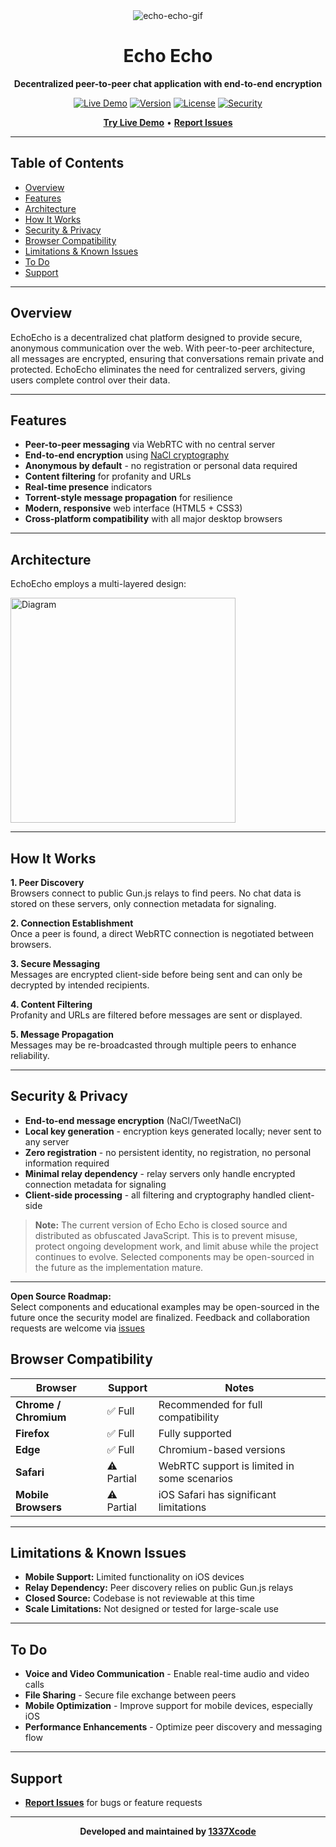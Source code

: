 <div align="center">

<img src="https://github.com/1337Xcode/echo-echo/files/echo-echo.gif" alt="echo-echo-gif">

# Echo Echo

**Decentralized peer-to-peer chat application with end-to-end encryption**

[![Live Demo](https://img.shields.io/badge/Live_Demo-Available-brightgreen)](https://1337xcode.github.io/echo-echo/)
[![Version](https://img.shields.io/badge/Version-1.0.0-blue.svg)](https://github.com/1337Xcode/echo-echo/releases)
[![License](https://img.shields.io/badge/License-Proprietary-red.svg)](LICENSE)
[![Security](https://img.shields.io/badge/Security-E2EE-success.svg)](https://github.com/1337Xcode/echo-echo#security--privacy)

[**Try Live Demo**](https://1337xcode.github.io/echo-echo/) • [**Report Issues**](https://github.com/1337Xcode/echo-echo/issues)

</div>

---

## Table of Contents

- [Overview](#overview)
- [Features](#features)
- [Architecture](#architecture)
- [How It Works](#how-it-works)
- [Security & Privacy](#security--privacy)
- [Browser Compatibility](#browser-compatibility)
- [Limitations & Known Issues](#limitations--known-issues)
- [To Do](#to-do)
- [Support](#support)

---

## Overview

EchoEcho is a decentralized chat platform designed to provide secure, anonymous communication over the web. With peer-to-peer architecture, all messages are encrypted, ensuring that conversations remain private and protected. EchoEcho eliminates the need for centralized servers, giving users complete control over their data.

---

## Features

- **Peer-to-peer messaging** via WebRTC with no central server
- **End-to-end encryption** using [NaCl cryptography](https://tweetnacl.js.org/)
- **Anonymous by default** - no registration or personal data required
- **Content filtering** for profanity and URLs
- **Real-time presence** indicators
- **Torrent-style message propagation** for resilience
- **Modern, responsive** web interface (HTML5 + CSS3)
- **Cross-platform compatibility** with all major desktop browsers

---

## Architecture

EchoEcho employs a multi-layered design:

<div align="left">
  <img src="https://pouch.jumpshare.com/preview/hc-YfUm1HUYU9hzKEXjUNaxZKm5ECRctoBcrEti-pU3Oc3yD-Dpc2B2xvpt1rddc8rSF5HBc4Szs9xEzOoVLksTq66ad9RqgxP2dlYxXcoY" alt="Diagram" width="360">
</div>

---

## How It Works

**1. Peer Discovery**  
Browsers connect to public Gun.js relays to find peers. No chat data is stored on these servers, only connection metadata for signaling.

**2. Connection Establishment**  
Once a peer is found, a direct WebRTC connection is negotiated between browsers.

**3. Secure Messaging**  
Messages are encrypted client-side before being sent and can only be decrypted by intended recipients.

**4. Content Filtering**  
Profanity and URLs are filtered before messages are sent or displayed.

**5. Message Propagation**  
Messages may be re-broadcasted through multiple peers to enhance reliability.

---

## Security & Privacy

- **End-to-end message encryption** (NaCl/TweetNaCl)
- **Local key generation** - encryption keys generated locally; never sent to any server
- **Zero registration** - no persistent identity, no registration, no personal information required
- **Minimal relay dependency** - relay servers only handle encrypted connection metadata for signaling
- **Client-side processing** - all filtering and cryptography handled client-side

> **Note:** The current version of Echo Echo is closed source and distributed as obfuscated JavaScript. This is to prevent misuse, protect ongoing development work, and limit abuse while the project continues to evolve. Selected components may be open-sourced in the future as the implementation mature.

---
**Open Source Roadmap:**  
Select components and educational examples may be open-sourced in the future once the security model are finalized. Feedback and collaboration requests are welcome via [issues](https://github.com/1337Xcode/echo-echo/issues)

## Browser Compatibility

| Browser | Support | Notes |
|---------|---------|-------|
| **Chrome / Chromium** | ✅ Full | Recommended for full compatibility |
| **Firefox** | ✅ Full | Fully supported |
| **Edge** | ✅ Full | Chromium-based versions |
| **Safari** | ⚠️ Partial | WebRTC support is limited in some scenarios |
| **Mobile Browsers** | ⚠️ Partial | iOS Safari has significant limitations |

---

## Limitations & Known Issues

- **Mobile Support:** Limited functionality on iOS devices
- **Relay Dependency:** Peer discovery relies on public Gun.js relays
- **Closed Source:** Codebase is not reviewable at this time
- **Scale Limitations:** Not designed or tested for large-scale use

---

## To Do

- **Voice and Video Communication** - Enable real-time audio and video calls
- **File Sharing** - Secure file exchange between peers
- **Mobile Optimization** - Improve support for mobile devices, especially iOS
- **Performance Enhancements** - Optimize peer discovery and messaging flow

---

## Support

- [**Report Issues**](https://github.com/1337Xcode/echo-echo/issues) for bugs or feature requests

---

<div align="center">

**Developed and maintained by [1337Xcode](https://github.com/1337Xcode)**
</div>